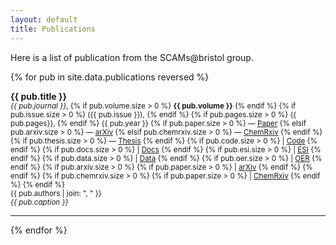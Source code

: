 ```yaml
---
layout: default
title: Publications
---
```


Here is a list of publication from the SCAMs@bristol group.

{% for pub in site.data.publications reversed %}
  <body>
  <b>
    {{ pub.title }}
  </b><br>
  <small>
    <i>{{ pub.journal }}</i>, 
    {% if pub.volume.size > 0 %}
        <b>{{ pub.volume }}</b>
    {% endif %}
    {% if pub.issue.size > 0 %}
        ({{ pub.issue }}), 
    {% endif %}
    {% if pub.pages.size > 0 %}
    {{ pub.pages}},
    {% endif %}
    {{ pub.year }}
    {% if pub.paper.size > 0 %}
         &mdash; <a href="{{ pub.paper }}">Paper</a>
    {% elsif pub.arxiv.size > 0 %}
        &mdash; <a href="{{ pub.arxiv }}">arXiv</a>
    {% elsif pub.chemrxiv.size > 0 %}
        &mdash; <a href="{{ pub.chemrxiv }}">ChemRxiv</a>
    {% endif %}
    {% if pub.thesis.size > 0 %}
         &mdash; <a href="{{ pub.thesis }}">Thesis</a>
    {% endif %}
    {% if pub.code.size > 0 %}
         | <a href="{{ pub.code }}">Code</a>
    {% endif %}
    {% if pub.docs.size > 0 %}
         | <a href="{{ pub.docs }}">Docs</a>
    {% endif %}
    {% if pub.esi.size > 0 %}
         | <a href="{{ pub.esi }}">ESI</a>
    {% endif %}
    {% if pub.data.size > 0 %}
         | <a href="{{ pub.data }}">Data</a>
    {% endif %}
    {% if pub.oer.size > 0 %}
         | <a href="{{ pub.oer }}">OER</a>
    {% endif %}
    {% if pub.arxiv.size > 0 %}
       {% if pub.paper.size > 0 %} 
         | <a href="{{ pub.arxiv }}">arXiv</a>
       {% endif %}
    {% endif %}
    {% if pub.chemrxiv.size > 0 %}
        {% if pub.paper.size > 0 %}
         | <a href="{{ pub.chemrxiv }}">ChemRxiv</a>
        {% endif %}
    {% endif %}
    <br>
    {{ pub.authors | join: ", " }}
  <br>
  <i>{{ pub.caption }}</i>
  </small>
  </body>
  <hr>
{% endfor %}
